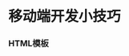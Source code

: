 # 移动端开发小技巧


### HTML模板
<code>
	<meta name="viewport" content="width=device-width,initial-scale=1,maximum-scale=1,user-scalable=no" />
	<script>
	document.documentElement.style.fontSize = document.documentElement.clientWidth / 7.5 + 'px';
	</script>
</code>